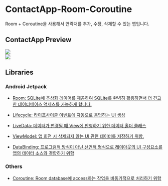 # ContactApp-Room-Coroutine
Room + Coroutine을 사용해서 연락처를 추가, 수정, 삭제할 수 있는 앱입니다. 

## ContactApp Preview


![](https://user-images.githubusercontent.com/68800994/107151648-00defa00-69a7-11eb-8487-870d4e0137b9.png)     
![](https://user-images.githubusercontent.com/68800994/107151647-ffadcd00-69a6-11eb-9df3-a175a96ad7dc.png)

## Libraries

### Android Jetpack
* [Room: SQLite에 추상화 레이어를 제공하여 SQLite를 완벽히 활용하면서 더 견고한 데이터베이스 액세스를 가능하게 합니다.](https://developer.android.com/jetpack/androidx/releases/room?hl=ko)

* [Lifecycle: 라이프사이클 이벤트에 자동으로 응답하는 UI 생성](https://developer.android.com/topic/libraries/architecture/lifecycle)

* [LiveData: 데이터가 변경될 때 View에 반영하기 위한 데이터 홀더 클래스](https://developer.android.com/topic/libraries/architecture/livedata)

* [ViewModel: 앱 회전 시 삭제되지 않는 UI 관련 데이터를 저장하기 위함.](https://developer.android.com/topic/libraries/architecture/viewmodel)

* [DataBinding: 프로그램적 방식이 아닌 선언적 형식으로 레이아웃의 UI 구성요소를 앱의 데이터 소스와 결합하기 위함](https://developer.android.com/topic/libraries/architecture/navigation/)

### Others
* [Coroutine: Room database에 access하는 작업을 비동기적으로 처리하기 위함](https://developer.android.com/kotlin/coroutines?hl=en)
    
